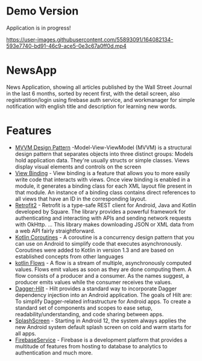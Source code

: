 # Demo Version
Application is in progress!

https://user-images.githubusercontent.com/55893091/164082134-593e7740-bd91-46c9-ace5-0e3c67a0ff0d.mp4


# NewsApp

News Application, showing all articles published by the Wall Street Journal in the last 6 months, sorted by recent first, with the detail screen, also registratition/login using firebase auth service, and workmanager for simple notification with english title and description for learning new words.
# Features

- [MVVM Design Pattern](https://en.wikipedia.org/wiki/Model%E2%80%93view%E2%80%93viewmodel) -Model-View-ViewModel (MVVM) is a structural design pattern that separates objects into three distinct groups: Models hold application data. They're usually structs or simple classes. Views display visual elements and controls on the screen
- [View Binding](https://developer.android.com/topic/libraries/view-binding) - View binding is a feature that allows you to more easily write code that interacts with views. Once view binding is enabled in a module, it generates a binding class for each XML layout file present in that module. An instance of a binding class contains direct references to all views that have an ID in the corresponding layout.
- [Retrofit2](https://square.github.io/retrofit/) - Retrofit is a type-safe REST client for Android, Java and Kotlin developed by Square. The library provides a powerful framework for authenticating and interacting with APIs and sending network requests with OkHttp. ... This library makes downloading JSON or XML data from a web API fairly straightforward.
- [Kotlin Coroutines](https://developer.android.com/kotlin/coroutines#:~:text=A%20coroutine%20is%20a%20concurrency,simplify%20code%20that%20executes%20asynchronously.&text=On%20Android%2C%20coroutines%20help%20to,your%20app%20to%20become%20unresponsive.) - A coroutine is a concurrency design pattern that you can use on Android to simplify code that executes asynchronously. Coroutines were added to Kotlin in version 1.3 and are based on established concepts from other languages
- [kotlin Flows](https://developer.android.com/kotlin/flow) - A flow is a stream of multiple, asynchronously computed values. Flows emit values as soon as they are done computing them. A flow consists of a producer and a consumer. As the names suggest, a producer emits values while the consumer receives the values.
- [Dagger-Hilt](https://developer.android.com/training/dependency-injection/hilt-android) - Hilt provides a standard way to incorporate Dagger dependency injection into an Android application. The goals of Hilt are: To simplify Dagger-related infrastructure for Android apps. To create a standard set of components and scopes to ease setup, readability/understanding, and code sharing between apps.
- [SplashScreen](https://developer.android.com/guide/topics/ui/splash-screen/migrate) - Starting in Android 12, the system always applies the new Android system default splash screen on cold and warm starts for all apps.
- [FirebaseService](https://firebase.google.com/products/auth?gclid=CjwKCAjw0dKXBhBPEiwA2bmObbm3JkJ_aCf7rG6bdx6gqkPB873UGJJPz0eGrPJQo-spCAbAVW-CTxoCJ8kQAvD_BwE&gclsrc=aw.ds) - Firebase is a development platform that provides a multitude of features
from hosting to database to analytics to authentication and much more.

